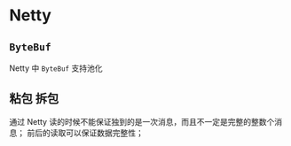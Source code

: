 # Netty

## `ByteBuf`

Netty 中 `ByteBuf` 支持池化

## 粘包 拆包

通过 Netty 读的时候不能保证独到的是一次消息，而且不一定是完整的整数个消息；
前后的读取可以保证数据完整性；
